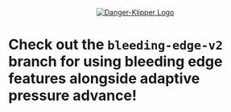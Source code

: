 <p align="center"><a href="https://dangerklipper.io"><img align="center" src="docs/img/klipper-logo.png" alt="Danger-Klipper Logo"></a></p>

# Check out the ```bleeding-edge-v2``` branch for using bleeding edge features alongside adaptive pressure advance!

